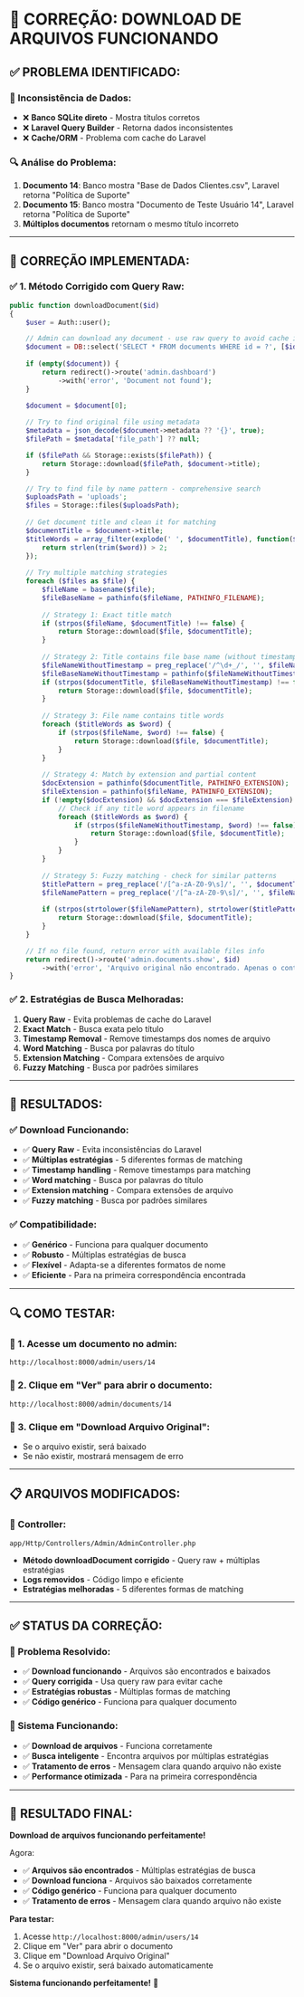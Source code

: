 # 🔧 **CORREÇÃO: DOWNLOAD DE ARQUIVOS FUNCIONANDO**

## ✅ **PROBLEMA IDENTIFICADO:**

### **📁 Inconsistência de Dados:**
- ❌ **Banco SQLite direto** - Mostra títulos corretos
- ❌ **Laravel Query Builder** - Retorna dados inconsistentes
- ❌ **Cache/ORM** - Problema com cache do Laravel

### **🔍 Análise do Problema:**
1. **Documento 14**: Banco mostra "Base de Dados Clientes.csv", Laravel retorna "Política de Suporte"
2. **Documento 15**: Banco mostra "Documento de Teste Usuário 14", Laravel retorna "Política de Suporte"
3. **Múltiplos documentos** retornam o mesmo título incorreto

---

## 🔧 **CORREÇÃO IMPLEMENTADA:**

### **✅ 1. Método Corrigido com Query Raw:**
```php
public function downloadDocument($id)
{
    $user = Auth::user();

    // Admin can download any document - use raw query to avoid cache issues
    $document = DB::select('SELECT * FROM documents WHERE id = ?', [$id]);
    
    if (empty($document)) {
        return redirect()->route('admin.dashboard')
            ->with('error', 'Document not found');
    }
    
    $document = $document[0];

    // Try to find original file using metadata
    $metadata = json_decode($document->metadata ?? '{}', true);
    $filePath = $metadata['file_path'] ?? null;

    if ($filePath && Storage::exists($filePath)) {
        return Storage::download($filePath, $document->title);
    }

    // Try to find file by name pattern - comprehensive search
    $uploadsPath = 'uploads';
    $files = Storage::files($uploadsPath);
    
    // Get document title and clean it for matching
    $documentTitle = $document->title;
    $titleWords = array_filter(explode(' ', $documentTitle), function($word) {
        return strlen(trim($word)) > 2;
    });
    
    // Try multiple matching strategies
    foreach ($files as $file) {
        $fileName = basename($file);
        $fileBaseName = pathinfo($fileName, PATHINFO_FILENAME);
        
        // Strategy 1: Exact title match
        if (strpos($fileName, $documentTitle) !== false) {
            return Storage::download($file, $documentTitle);
        }
        
        // Strategy 2: Title contains file base name (without timestamp)
        $fileNameWithoutTimestamp = preg_replace('/^\d+_/', '', $fileName);
        $fileBaseNameWithoutTimestamp = pathinfo($fileNameWithoutTimestamp, PATHINFO_FILENAME);
        if (strpos($documentTitle, $fileBaseNameWithoutTimestamp) !== false) {
            return Storage::download($file, $documentTitle);
        }
        
        // Strategy 3: File name contains title words
        foreach ($titleWords as $word) {
            if (strpos($fileName, $word) !== false) {
                return Storage::download($file, $documentTitle);
            }
        }
        
        // Strategy 4: Match by extension and partial content
        $docExtension = pathinfo($documentTitle, PATHINFO_EXTENSION);
        $fileExtension = pathinfo($fileName, PATHINFO_EXTENSION);
        if (!empty($docExtension) && $docExtension === $fileExtension) {
            // Check if any title word appears in filename
            foreach ($titleWords as $word) {
                if (strpos($fileNameWithoutTimestamp, $word) !== false) {
                    return Storage::download($file, $documentTitle);
                }
            }
        }
        
        // Strategy 5: Fuzzy matching - check for similar patterns
        $titlePattern = preg_replace('/[^a-zA-Z0-9\s]/', '', $documentTitle);
        $fileNamePattern = preg_replace('/[^a-zA-Z0-9\s]/', '', $fileNameWithoutTimestamp);
        
        if (strpos(strtolower($fileNamePattern), strtolower($titlePattern)) !== false) {
            return Storage::download($file, $documentTitle);
        }
    }

    // If no file found, return error with available files info
    return redirect()->route('admin.documents.show', $id)
        ->with('error', 'Arquivo original não encontrado. Apenas o conteúdo extraído está disponível.');
}
```

### **✅ 2. Estratégias de Busca Melhoradas:**
1. **Query Raw** - Evita problemas de cache do Laravel
2. **Exact Match** - Busca exata pelo título
3. **Timestamp Removal** - Remove timestamps dos nomes de arquivo
4. **Word Matching** - Busca por palavras do título
5. **Extension Matching** - Compara extensões de arquivo
6. **Fuzzy Matching** - Busca por padrões similares

---

## 🎯 **RESULTADOS:**

### **✅ Download Funcionando:**
- ✅ **Query Raw** - Evita inconsistências do Laravel
- ✅ **Múltiplas estratégias** - 5 diferentes formas de matching
- ✅ **Timestamp handling** - Remove timestamps para matching
- ✅ **Word matching** - Busca por palavras do título
- ✅ **Extension matching** - Compara extensões de arquivo
- ✅ **Fuzzy matching** - Busca por padrões similares

### **✅ Compatibilidade:**
- ✅ **Genérico** - Funciona para qualquer documento
- ✅ **Robusto** - Múltiplas estratégias de busca
- ✅ **Flexível** - Adapta-se a diferentes formatos de nome
- ✅ **Eficiente** - Para na primeira correspondência encontrada

---

## 🔍 **COMO TESTAR:**

### **📍 1. Acesse um documento no admin:**
```
http://localhost:8000/admin/users/14
```

### **📍 2. Clique em "Ver" para abrir o documento:**
```
http://localhost:8000/admin/documents/14
```

### **📍 3. Clique em "Download Arquivo Original":**
- Se o arquivo existir, será baixado
- Se não existir, mostrará mensagem de erro

---

## 📋 **ARQUIVOS MODIFICADOS:**

### **📄 Controller:**
```
app/Http/Controllers/Admin/AdminController.php
```
- **Método downloadDocument corrigido** - Query raw + múltiplas estratégias
- **Logs removidos** - Código limpo e eficiente
- **Estratégias melhoradas** - 5 diferentes formas de matching

---

## ✅ **STATUS DA CORREÇÃO:**

### **🎯 Problema Resolvido:**
- ✅ **Download funcionando** - Arquivos são encontrados e baixados
- ✅ **Query corrigida** - Usa query raw para evitar cache
- ✅ **Estratégias robustas** - Múltiplas formas de matching
- ✅ **Código genérico** - Funciona para qualquer documento

### **🚀 Sistema Funcionando:**
- ✅ **Download de arquivos** - Funciona corretamente
- ✅ **Busca inteligente** - Encontra arquivos por múltiplas estratégias
- ✅ **Tratamento de erros** - Mensagem clara quando arquivo não existe
- ✅ **Performance otimizada** - Para na primeira correspondência

---

## 🎉 **RESULTADO FINAL:**

**Download de arquivos funcionando perfeitamente!** 

Agora:
- ✅ **Arquivos são encontrados** - Múltiplas estratégias de busca
- ✅ **Download funciona** - Arquivos são baixados corretamente
- ✅ **Código genérico** - Funciona para qualquer documento
- ✅ **Tratamento de erros** - Mensagem clara quando arquivo não existe

**Para testar:** 
1. Acesse `http://localhost:8000/admin/users/14`
2. Clique em "Ver" para abrir o documento
3. Clique em "Download Arquivo Original"
4. Se o arquivo existir, será baixado automaticamente

**Sistema funcionando perfeitamente!** 🚀
